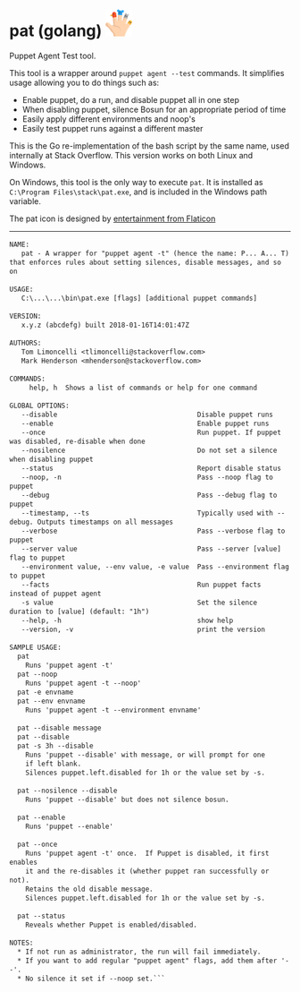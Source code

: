 # pat (golang) ![finger puppets](docs/puppets-48.png)

Puppet Agent Test tool.

This tool is a wrapper around `puppet agent --test` commands. It simplifies usage
allowing you to do things such as:

- Enable puppet, do a run, and disable puppet all in one step
- When disabling puppet, silence Bosun for an appropriate period of time
- Easily apply different environments and noop's
- Easily test puppet runs against a different master

This is the Go re-implementation of the bash script by the same name, used internally at Stack Overflow.
This version works on both Linux and Windows.

On Windows, this tool is the only way to execute `pat`. It is installed as `C:\Program Files\stack\pat.exe`, and is included in the Windows path variable.

The pat icon is designed by [entertainment from Flaticon](https://www.shareicon.net/show-curtains-entertainment-stage-puppet-puppets-puppet-show-822813)

----

```
NAME:
   pat - A wrapper for "puppet agent -t" (hence the name: P... A... T) that enforces rules about setting silences, disable messages, and so on

USAGE:
   C:\...\...\bin\pat.exe [flags] [additional puppet commands]

VERSION:
   x.y.z (abcdefg) built 2018-01-16T14:01:47Z

AUTHORS:
   Tom Limoncelli <tlimoncelli@stackoverflow.com>
   Mark Henderson <mhenderson@stackoverflow.com>

COMMANDS:
     help, h  Shows a list of commands or help for one command

GLOBAL OPTIONS:
   --disable                                   Disable puppet runs
   --enable                                    Enable puppet runs
   --once                                      Run puppet. If puppet was disabled, re-disable when done
   --nosilence                                 Do not set a silence when disabling puppet
   --status                                    Report disable status
   --noop, -n                                  Pass --noop flag to puppet
   --debug                                     Pass --debug flag to puppet
   --timestamp, --ts                           Typically used with --debug. Outputs timestamps on all messages
   --verbose                                   Pass --verbose flag to puppet
   --server value                              Pass --server [value] flag to puppet
   --environment value, --env value, -e value  Pass --environment flag to puppet
   --facts                                     Run puppet facts instead of puppet agent
   -s value                                    Set the silence duration to [value] (default: "1h")
   --help, -h                                  show help
   --version, -v                               print the version

SAMPLE USAGE:
  pat
    Runs 'puppet agent -t'
  pat --noop
    Runs 'puppet agent -t --noop'
  pat -e envname
  pat --env envname
    Runs 'puppet agent -t --environment envname'

  pat --disable message
  pat --disable
  pat -s 3h --disable
    Runs 'puppet --disable' with message, or will prompt for one
    if left blank.
    Silences puppet.left.disabled for 1h or the value set by -s.

  pat --nosilence --disable
    Runs 'puppet --disable' but does not silence bosun.

  pat --enable
    Runs 'puppet --enable'

  pat --once
    Runs 'puppet agent -t' once.  If Puppet is disabled, it first enables
    it and the re-disables it (whether puppet ran successfully or not).
    Retains the old disable message.
    Silences puppet.left.disabled for 1h or the value set by -s.

  pat --status
    Reveals whether Puppet is enabled/disabled.

NOTES:
  * If not run as administrator, the run will fail immediately.
  * If you want to add regular "puppet agent" flags, add them after '--'.
  * No silence it set if --noop set.```
